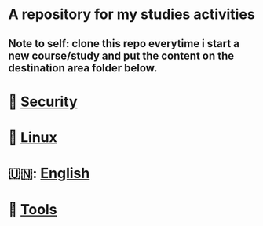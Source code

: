 # A repository for my studies activities

## Note to self: clone this repo everytime i start a new course/study and put the content on the destination area folder below.

# 🔐 [Security](https://github.com/souovan/studies/tree/main/security)

# 🐧 [Linux](https://github.com/souovan/studies/tree/main/linux)

# 🇺🇳: 󠀁[English](https://github.com/souovan/studies/tree/main/english)

# 🔧 [Tools](https://github.com/souovan/studies/tree/main/linux/tools)
